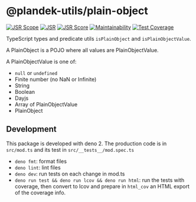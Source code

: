 # @plandek-utils/plain-object

[![JSR Scope](https://jsr.io/badges/@plandek-utils)](https://jsr.io/@plandek-utils)
[![JSR](https://jsr.io/badges/@plandek-utils/plain-object)](https://jsr.io/@plandek-utils/plain-object)
[![JSR Score](https://jsr.io/badges/@plandek-utils/plain-object/score)](https://jsr.io/@plandek-utils/plain-object)
[![Maintainability](https://api.codeclimate.com/v1/badges/8cbd695e92a5bd147519/maintainability)](https://codeclimate.com/github/plandek-utils/plain-object/maintainability)
[![Test Coverage](https://api.codeclimate.com/v1/badges/8cbd695e92a5bd147519/test_coverage)](https://codeclimate.com/github/plandek-utils/plain-object/test_coverage)

TypeScript types and predicate utils `isPlainObject` and `isPlainObjectValue`.

A PlainObject is a POJO where all values are PlainObjectValue.

A PlainObjectValue is one of:

- `null` or `undefined`
- Finite number (no NaN or Infinite)
- String
- Boolean
- Dayjs
- Array of PlainObjectValue
- PlainObject

## Development

This package is developed with deno 2. The production code is in `src/mod.ts` and its test in
`src/__tests__/mod.spec.ts`

- `deno fmt`: format files
- `deno lint`: lint files
- `deno dev`: run tests on each change in mod.ts
- `deno run test && deno run lcov && deno run html`: run the tests with coverage, then convert to lcov and prepare in
  `html_cov` an HTML export of the coverage info.
